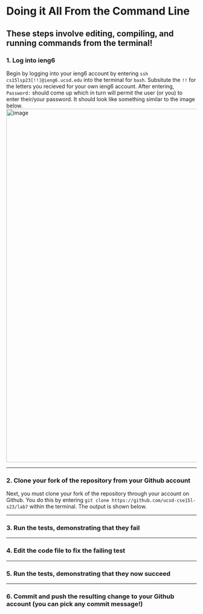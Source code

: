 # Doing it All From the Command Line
## These steps involve editing, compiling, and running commands from the terminal!
### 1. Log into ieng6
Begin by logging into your ieng6 account by entering ```ssh cs15lsp23[!!]@ieng6.ucsd.edu``` into the terminal for ```bash```. Subsitute the ```!!``` for the letters you recieved for your own ieng6 account. After entering, ```Password:``` should come up which in turn will permit the user (or you) to enter their/your password. It should look like something similar to the image below.
<img width="933" alt="image" src="https://github.com/lilytagvoryan/cse15l-lab-reports/assets/123005863/bd5dc119-94f8-4f1a-a4c0-d8acffe9b862">
***
### 2. Clone your fork of the repository from your Github account
Next, you must clone your fork of the repository through your account on Github. You do this by entering ```git clone https://github.com/ucsd-cse15l-s23/lab7``` within the terminal. The output is shown below.
<img width="2" alt="image" src="https://github.com/lilytagvoryan/cse15l-lab-reports/assets/123005863/ef3f6e94-b01e-4126-b088-778f61708acf">

***
### 3. Run the tests, demonstrating that they fail
***
### 4. Edit the code file to fix the failing test
***
### 5. Run the tests, demonstrating that they now succeed
***
### 6. Commit and push the resulting change to your Github account (you can pick any commit message!)
